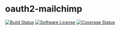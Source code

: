 # oauth2-mailchimp

[![Build Status](https://travis-ci.org/mickaelvieira/oauth2-mailchimp.svg?branch=master)](https://travis-ci.org/mickaelvieira/oauth2-mailchimp)
[![Software License](https://img.shields.io/badge/license-MIT-brightgreen.svg?style=flat-square)](https://github.com/mickaelvieira/oauth2-mailchimp/blob/master/LICENSE)
[![Coverage Status](https://coveralls.io/repos/github/mickaelvieira/oauth2-mailchimp/badge.svg?branch=master)](https://coveralls.io/github/mickaelvieira/oauth2-mailchimp?branch=master)
